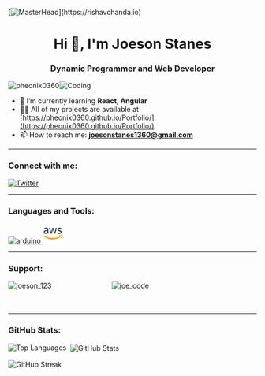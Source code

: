 [![MasterHead](https://1.bp.blogspot.com/-7A4WynwLsM...)](https://rishavchanda.io)
<h1 align="center">Hi 👋, I'm Joeson Stanes</h1>
<h3 align="center">Dynamic Programmer and Web Developer</h3>

<img align="right" alt="Coding" width="400" src="https://imgs.search.brave.com/JOkMRJeO23CKdv8vGJyGxkDXoJ_VAA0fbY5QMwmOOos/rs:fit:860:0:0:0/g:ce/aHR0cHM6Ly9tZWRp/YTEuZ2lwaHkuY29t/L21lZGlhL2Zta1lT/QmxKdDNYak5GNnA5/Yy9naXBoeS5naWY_/Y2lkPTc5MGI3NjEx/ZnhjcGJzbzVwam9p/eXRxajRuOGo0dDQ2/cHNjZ2g3c2VqamUy/ZHV6MSZlcD12MV9n/aWZzX3NlYXJjaCZy/aWQ9Z2lwaHkuZ2lm/JmN0PWc.gif">

<p align="left"> <img src="https://komarev.com/ghpvc/?username=pheonix0360&label=Profile%20views&color=0e75b6&style=flat" alt="pheonix0360" /> </p>

- 🌱 I’m currently learning **React, Angular**
- 👨‍💻 All of my projects are available at [https://pheonix0360.github.io/Portfolio/](https://pheonix0360.github.io/Portfolio/)
- 📫 How to reach me: **joesonstanes1360@gmail.com**

---

<h3 align="left">Connect with me:</h3>
<p align="left">
  <a href="https://twitter.com/" target="blank"><img src="https://img.shields.io/twitter/follow/?logo=twitter&style=for-the-badge" alt="Twitter" /></a>
</p>

---

<h3 align="left">Languages and Tools:</h3>
<p align="left">
  <a href="https://www.arduino.cc/" target="_blank" rel="noreferrer"> <img src="https://cdn.worldvectorlogo.com/logos/arduino-1.svg" alt="arduino" width="40" height="40"/> </a> 
  <a href="https://aws.amazon.com" target="_blank" rel="noreferrer"> <img src="https://raw.githubusercontent.com/devicons/devicon/master/icons/amazonwebservices/amazonwebservices-original-wordmark.svg" alt="aws" width="40" height="40"/> </a> 
  <!-- Add other icons similarly -->
</p>

---

<h3 align="left">Support:</h3>
<p>
  <a href="https://www.buymeacoffee.com/joeson_123"> <img align="left" src="https://cdn.buymeacoffee.com/buttons/v2/default-yellow.png" height="50" width="210" alt="joeson_123" /></a>
  <a href="https://ko-fi.com/joe_code"> <img align="left" src="https://cdn.ko-fi.com/cdn/kofi3.png?v=3" height="50" width="210" alt="joe_code" /></a>
</p>
<br><br><br>

---

<h3 align="left">GitHub Stats:</h3>
<p>
  <img align="left" src="https://github-readme-stats.vercel.app/api/top-langs?username=pheonix0360&show_icons=true&locale=en&layout=compact" alt="Top Languages" />
</p>
<p>&nbsp;
  <img align="center" src="https://github-readme-stats.vercel.app/api?username=pheonix0360&show_icons=true&locale=en" alt="GitHub Stats" />
</p>
<p>
  <img align="center" src="https://github-readme-streak-stats.herokuapp.com/?user=pheonix0360&" alt="GitHub Streak" />
</p>
